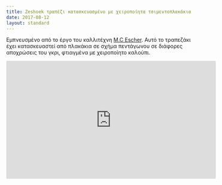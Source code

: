 ```yaml
---
title: Zeshoek τραπέζι κατασκευασμένο με χειροποίητα τσιμεντοπλακάκια
date: 2017-08-12
layout: standard
---
```


Εμπνευσμένο από το έργο του καλλιτέχνη <a href="http://www.mcescher.com/
">M.C Escher</a>. Αυτό το τραπεζάκι έχει κατασκευαστεί από πλακάκια σε σχήμα πεντάγωνου σε διάφορες αποχρώσεις του γκρι, φτιαγμένα με χειροποίητο καλούπι.

<iframe width="560" height="315" src="https://www.youtube.com/embed/r2-WXlt5KiA?rel=0" frameborder="0" allow="autoplay; encrypted-media" allowfullscreen></iframe>
